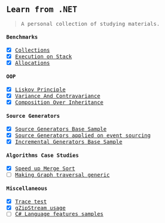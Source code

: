 <samp>

Learn from .NET 
---
> A personal collection of studying materials.

#### Benchmarks

- [x] [Collections](./benchmarks/FrozenCollectionsBmk) 
- [x] [Execution on Stack](./benchmarks/StackExecutingBmk)
- [x] [Allocations](./benchmarks/StackAlloc)

#### OOP

- [x] [Liskov Principle](./oop-theory/lsp)
- [x] [Variance And Contravariance](./oop-theory/VarianceAndControvariance)
- [x] [Composition Over Inheritance](./oop-theory/CompositionOverInheritance)

#### Source Generators

- [x] [Source Generators Base Sample](./source-generators/SourceGeneratorSample)
- [x] [Source Generators applied on event sourcing](./source-generators/EventSourcingSourceGenerator)
- [x] [Incremental Generators Base Sample](./source-generators/IncrementalGeneratorSample)

#### Algorithms Case Studies

- [x] [Speed up Merge Sort](./algorithms-case-studies/Sorting/MergeSort.cs)
- [ ] [Making Graph traversal generic](./algorithms-case-studies/GraphSearch)

#### Miscellaneous

- [x] [Trace test](./miscellaneous/TraceTesting)
- [x] [gZipStream usage](./miscellaneous/CompressionSample)
- [ ] [C# Language features samples](./miscellaneous/LangFeaturesSamples)

</samp>
